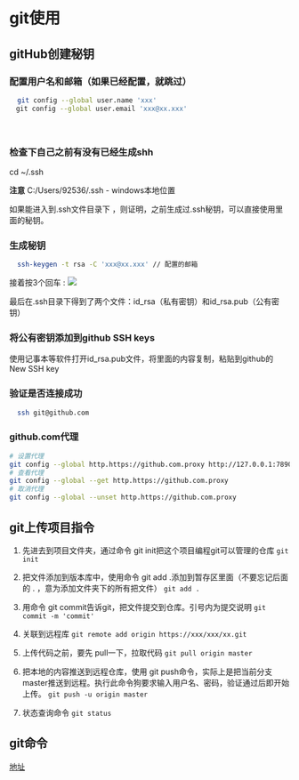 # git使用
## gitHub创建秘钥
### 配置用户名和邮箱（如果已经配置，就跳过）
```bash
  git config --global user.name 'xxx' 
　git config --global user.email 'xxx@xx.xxx'
```
　　　
### 检查下自己之前有没有已经生成shh
 cd ~/.ssh

 **注意** C:/Users/92536/.ssh - windows本地位置

如果能进入到.ssh文件目录下 ，则证明，之前生成过.ssh秘钥，可以直接使用里面的秘钥。 

### 生成秘钥 
```bash
  ssh-keygen -t rsa -C 'xxx@xx.xxx' // 配置的邮箱
```

接着按3个回车 :
![](https://i.loli.net/2019/04/10/5cadbdb9165a5.png)

最后在.ssh目录下得到了两个文件：id_rsa（私有密钥）和id_rsa.pub（公有密钥）

### 将公有密钥添加到github SSH keys
使用记事本等软件打开id_rsa.pub文件，将里面的内容复制，粘贴到github的New SSH key

### 验证是否连接成功
```bash
  ssh git@github.com
```
### github.com代理
```bash
# 设置代理
git config --global http.https://github.com.proxy http://127.0.0.1:7890
# 查看代理
git config --global --get http.https://github.com.proxy
# 取消代理
git config --global --unset http.https://github.com.proxy
```

## git上传项目指令
1. 先进去到项目文件夹，通过命令 git init把这个项目编程git可以管理的仓库
   `git init`

2. 把文件添加到版本库中，使用命令 git add .添加到暂存区里面（不要忘记后面的 . ，意为添加文件夹下的所有把文件）
   `git add .`

3. 用命令 git commit告诉git，把文件提交到仓库。引号内为提交说明
   `git commit -m 'commit'`

4. 关联到远程库
   `git remote add origin https://xxx/xxx/xx.git`

5. 上传代码之前，要先 pull一下，拉取代码
   `git pull origin master`

6. 把本地的内容推送到远程仓库，使用 git push命令，实际上是把当前分支master推送到远程。执行此命令狗要求输入用户名、密码，验证通过后即开始上传。
   `git push -u origin master`
   
7. 状态查询命令
   `git status`

## git命令
[地址](https://juejin.im/post/6869519303864123399)
